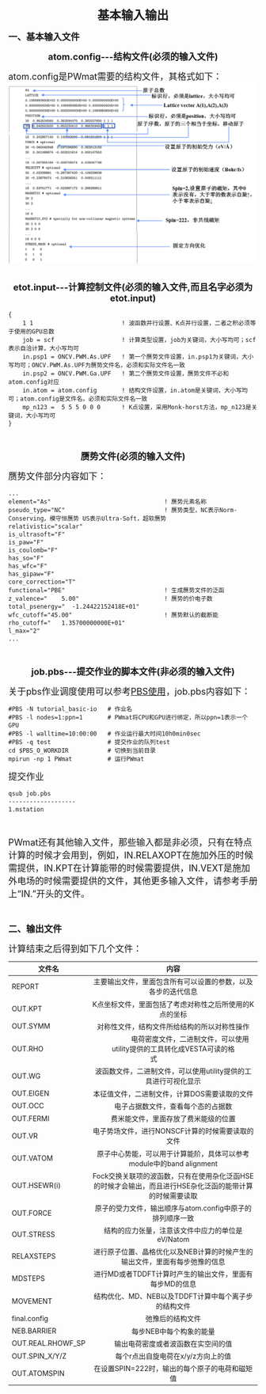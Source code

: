 <font size=5><center>**基本输入输出**</center></font>

<font size=4>**一、基本输入文件**</font>
<font size=4><center>**atom.config---结构文件(必须的输入文件)**</center></font>

<font size=4>atom.config是PWmat需要的结构文件，其格式如下：</font>
![图片](../pic/atomconfig.png)
&nbsp;

<font size=4><center>**etot.input---计算控制文件(必须的输入文件,而且名字必须为etot.input)**</center></font>
```
{
    1 1                         ! 波函数并行设置、K点并行设置，二者之积必须等于使用的GPU总数
    job = scf                   ! 计算类型设置，job为关键词，大小写均可；scf表示自洽计算，大小写均可
    in.psp1 = ONCV.PWM.As.UPF   ! 第一个赝势文件设置，in.psp1为关键词，大小写均可；ONCV.PWM.As.UPF为赝势文件名，必须和实际文件名一致
    in.psp2 = ONCV.PWM.Ga.UPF   ! 第二个赝势文件设置，赝势文件不必和atom.config对应
    in.atom = atom.config       ! 结构文件设置，in.atom是关键词，大小写均可；atom.config是文件名，必须和实际文件名一致
    mp_n123 =  5 5 5 0 0 0      ! K点设置，采用Monk-horst方法，mp_n123是关键词，大小写均可
}
```
&nbsp;

<font size=4><center>**赝势文件(必须的输入文件)**</center></font>

<font size=4>赝势文件部分内容如下：</font>
```
...
element="As"                                ! 赝势元素名称
pseudo_type="NC"                            ! 赝势类型，NC表示Norm-Conserving，模守恒赝势 US表示Ultra-Soft，超软赝势
relativistic="scalar"
is_ultrasoft="F"
is_paw="F"
is_coulomb="F"
has_so="F"
has_wfc="F"
has_gipaw="F"
core_correction="T"                         
functional="PBE"                            ! 生成赝势文件的泛函
z_valence="    5.00"                        ! 赝势的价电子数
total_psenergy="  -1.24422152418E+01"
wfc_cutoff="45.00"                          ! 赝势默认的截断能
rho_cutoff="   1.35700000000E+01"          
l_max="2"
...
```
&nbsp;

<font size=4><center>**job.pbs---提交作业的脚本文件(非必须的输入文件)**</center></font>

<font size=4>关于pbs作业调度使用可以参考[PBS使用](https://hongzhentian.github.io/PWmat-doc/#/MSTATION/TorqueUSE)，job.pbs内容如下：</font>
```
#PBS -N tutorial_basic-io   # 作业名
#PBS -l nodes=1:ppn=1       # PWmat将CPU和GPU进行绑定，所以ppn=1表示一个GPU
#PBS -l walltime=10:00:00   # 作业运行最大时间10h0min0sec
#PBS -q test                # 提交作业的队列test
cd $PBS_O_WORKDIR           # 切换到当前目录
mpirun -np 1 PWmat          # 运行PWmat
```
<font size=4>提交作业</font>
```
qsub job.pbs
-------------------
1.mstation
```
&nbsp;

<font size=4>PWmat还有其他输入文件，那些输入都是非必须，只有在特点计算的时候才会用到，例如，IN.RELAXOPT在施加外压的时候需提供，IN.KPT在计算能带的时候需要提供，IN.VEXT是施加外电场的时候需要提供的文件，其他更多输入文件，请参考手册上“IN.”开头的文件。</font>

&nbsp;

<font size=4>**二、输出文件**</font>


<font size=4>计算结束之后得到如下几个文件：</font>

文件名|内容
--|:--:
REPORT|主要输出文件，里面包含所有可以设置的参数，以及各步的迭代信息
OUT.KPT|K点坐标文件，里面包括了考虑对称性之后所使用的K点的坐标
OUT.SYMM|对称性文件，结构文件所给结构的所以对称性操作
OUT.RHO|&nbsp;&nbsp;&nbsp;&nbsp;&nbsp;&nbsp;&nbsp;&nbsp;&nbsp;&nbsp;&nbsp;&nbsp;&nbsp;&nbsp;&nbsp;&nbsp;&nbsp;&nbsp;电荷密度文件，二进制文件，可以使用utility提供的工具转化成VESTA可读的格式&nbsp;&nbsp;&nbsp;&nbsp;&nbsp;&nbsp;&nbsp;&nbsp;&nbsp;&nbsp;&nbsp;&nbsp;&nbsp;&nbsp;&nbsp;&nbsp;&nbsp;&nbsp;&nbsp;&nbsp;&nbsp;
OUT.WG|波函数文件，二进制文件，可以使用utility提供的工具进行可视化显示
OUT.EIGEN|本征值文件，二进制文件，计算DOS需要读取的文件
OUT.OCC|电子占据数文件，查看每个态的占据数
OUT.FERMI|费米能文件，里面存放了费米能级的位置
OUT.VR|电子势场文件，进行NONSCF计算的时候需要读取的文件
OUT.VATOM|原子中心势能，可以用于计算能阶，具体可以参考module中的band alignment
OUT.HSEWR(i)|Fock交换关联项的波函数，只有在使用杂化泛函HSE的时候才会输出，而且进行HSE杂化泛函的能带计算的时候需要读取
OUT.FORCE|原子的受力文件，输出顺序与atom.config中原子的排列顺序一致
OUT.STRESS|结构的应力张量，注意该文件中应力的单位是eV/Natom
RELAXSTEPS|进行原子位置、晶格优化以及NEB计算的时候产生的输出文件，里面有每步弛豫的信息
MDSTEPS|进行MD或者TDDFT计算时产生的输出文件，里面有每步MD的信息
MOVEMENT|结构优化、MD、NEB以及TDDFT计算中每个离子步的结构文件
final.config|弛豫后的结构文件
NEB.BARRIER|每步NEB中每个构象的能量
OUT.REAL.RHOWF_SP|输出电荷密度或者波函数在实空间的值
OUT.SPIN_X/Y/Z|每个r点出自旋电荷在x/y/z方向上的值
OUT.ATOMSPIN|在设置SPIN=222时，输出的每个原子的电荷和磁矩值

